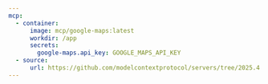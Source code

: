 ```yaml
---
mcp:
  - container:
      image: mcp/google-maps:latest
      workdir: /app
      secrets:
        google-maps.api_key: GOOGLE_MAPS_API_KEY
  - source:
      url: https://github.com/modelcontextprotocol/servers/tree/2025.4.6
---
```

